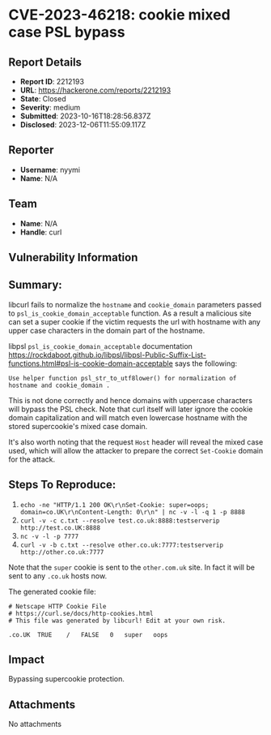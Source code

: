 # CVE-2023-46218: cookie mixed case PSL bypass

## Report Details
- **Report ID**: 2212193
- **URL**: https://hackerone.com/reports/2212193
- **State**: Closed
- **Severity**: medium
- **Submitted**: 2023-10-16T18:28:56.837Z
- **Disclosed**: 2023-12-06T11:55:09.117Z

## Reporter
- **Username**: nyymi
- **Name**: N/A

## Team
- **Name**: N/A
- **Handle**: curl

## Vulnerability Information
## Summary:
libcurl fails to normalize the `hostname` and `cookie_domain` parameters passed to `psl_is_cookie_domain_acceptable` function. As a result a malicious site can set a super cookie if the victim requests the url with hostname with any upper case characters in the domain part of the hostname.

libpsl `psl_is_cookie_domain_acceptable` documentation  https://rockdaboot.github.io/libpsl/libpsl-Public-Suffix-List-functions.html#psl-is-cookie-domain-acceptable says the following:
```
Use helper function psl_str_to_utf8lower() for normalization of hostname and cookie_domain .
```
This is not done correctly and hence domains with uppercase characters will bypass the PSL check. Note that curl itself will later ignore the cookie domain capitalization and will match even lowercase hostname with the stored supercookie's mixed case domain.

It's also worth noting that the request `Host` header will reveal the mixed case used, which will allow the attacker to prepare the correct `Set-Cookie` domain for the attack.

## Steps To Reproduce:
  1. `echo -ne "HTTP/1.1 200 OK\r\nSet-Cookie: super=oops; domain=co.UK\r\nContent-Length: 0\r\n" | nc -v -l -q 1 -p 8888`
  2. `curl -v -c c.txt --resolve test.co.uk:8888:testserverip http://test.co.UK:8888`
  3.  `nc -v -l -p 7777`
  4. `curl -v -b c.txt --resolve other.co.uk:7777:testserverip http://other.co.uk:7777`

Note that the `super` cookie is sent to the `other.com.uk` site. In fact it will be sent to any `.co.uk` hosts now.

The generated cookie file:
```
# Netscape HTTP Cookie File
# https://curl.se/docs/http-cookies.html
# This file was generated by libcurl! Edit at your own risk.

.co.UK	TRUE	/	FALSE	0	super	oops
```

## Impact

Bypassing supercookie protection.

## Attachments
No attachments

